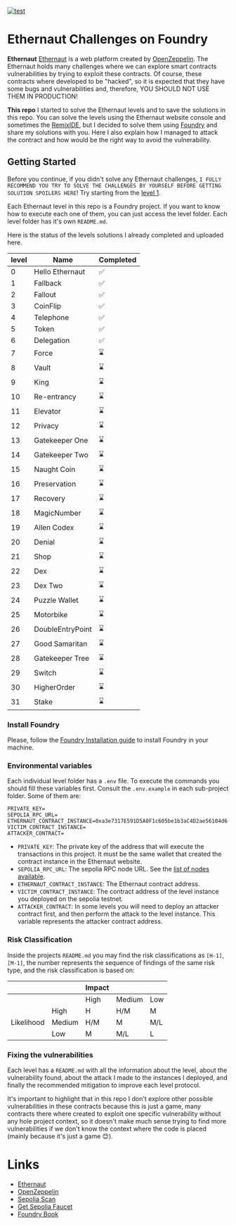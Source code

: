 [![test](https://github.com/levysantiago/ethernaut-challenges/actions/workflows/test.yml/badge.svg)](https://github.com/levysantiago/ethernaut-challenges/actions/workflows/test.yml)

# Ethernaut Challenges on Foundry

**Ethernaut**
[Ethernaut](https://ethernaut.openzeppelin.com/) is a web platform created by [OpenZeppelin](https://www.openzeppelin.com/). The Ethernaut holds many challenges where we can explore smart contracts vulnerabilities by trying to exploit these contracts. Of course, these contracts where developed to be "hacked", so it is expected that they have some bugs and vulnerabilities and, therefore, YOU SHOULD NOT USE THEM IN PRODUCTION!

**This repo**
I started to solve the Ethernaut levels and to save the solutions in this repo. You can solve the levels using the Ethernaut website console and sometimes the [RemixIDE](https://remix.ethereum.org), but I decided to solve them using [Foundry](https://book.getfoundry.sh/) and share my solutions with you. Here I also explain how I managed to attack the contract and how would be the right way to avoid the vulnerability.

## Getting Started

Before you continue, if you didn't solve any Ethernaut challenges, `I FULLY RECOMMEND YOU TRY TO SOLVE THE CHALLENGES BY YOURSELF BEFORE GETTING SOLUTION SPOILERS HERE`! Try starting from the [level 1](https://ethernaut.openzeppelin.com/level/0x7E0f53981657345B31C59aC44e9c21631Ce710c7).

Each Ethernaut level in this repo is a Foundry project. If you want to know how to execute each one of them, you can just access the level folder. Each level folder has it's own `README.md`.

Here is the status of the levels solutions I already completed and uploaded here.

| level | Name             | Completed |
| ----- | ---------------- | --------- |
| 0     | Hello Ethernaut  | ✅         |
| 1     | Fallback         | ✅         |
| 2     | Fallout          | ✅         |
| 3     | CoinFlip         | ✅         |
| 4     | Telephone        | ✅         |
| 5     | Token            | ✅         |
| 6     | Delegation       | ✅         |
| 7     | Force            | ⌛️         |
| 8     | Vault            | ⌛️         |
| 9     | King             | ⌛️         |
| 10    | Re-entrancy      | ⌛️         |
| 11    | Elevator         | ⌛️         |
| 12    | Privacy          | ⌛️         |
| 13    | Gatekeeper One   | ⌛️         |
| 14    | Gatekeeper Two   | ⌛️         |
| 15    | Naught Coin      | ⌛️         |
| 16    | Preservation     | ⌛️         |
| 17    | Recovery         | ⌛️         |
| 18    | MagicNumber      | ⌛️         |
| 19    | Allen Codex      | ⌛️         |
| 20    | Denial           | ⌛️         |
| 21    | Shop             | ⌛️         |
| 22    | Dex              | ⌛️         |
| 23    | Dex Two          | ⌛️         |
| 24    | Puzzle Wallet    | ⌛️         |
| 25    | Motorbike        | ⌛️         |
| 26    | DoubleEntryPoint | ⌛️         |
| 27    | Good Samaritan   | ⌛️         |
| 28    | Gatekeeper Tree  | ⌛️         |
| 29    | Switch           | ⌛️         |
| 30    | HigherOrder      | ⌛️         |
| 31    | Stake            | ⌛️         |

### Install Foundry

Please, follow the [Foundry Installation guide](https://book.getfoundry.sh/getting-started/installation) to install Foundry in your machine.

### Environmental variables

Each individual level folder has a `.env` file. To execute the commands you should fill these variables first. Consult the `.env.example` in each sub-project folder. Some of them are:

```text
PRIVATE_KEY=
SEPOLIA_RPC_URL=
ETHERNAUT_CONTRACT_INSTANCE=0xa3e7317E591D5A0F1c605be1b3aC4D2ae56104d6
VICTIM_CONTRACT_INSTANCE=
ATTACKER_CONTRACT=
```

- `PRIVATE_KEY`: The private key of the address that will execute the transactions in this project. It must be the same wallet that created the contract instance in the Ethernaut website.
- `SEPOLIA_RPC_URL`: The sepolia RPC node URL. See the [list of nodes available](https://chainlist.org/chain/11155111).
- `ETHERNAUT_CONTRACT_INSTANCE`: The Ethernaut contract address. 
- `VICTIM_CONTRACT_INSTANCE`: The contract address of the level instance you deployed on the sepolia testnet.
- `ATTACKER_CONTRACT`: In some levels you will need to deploy an attacker contract first, and then perform the attack to the level instance. This variable represents the attacker contract address.

### Risk Classification

Inside the projects `README.md` you may find the risk classifications as `[H-1]`, `[M-1]`, the number represents the sequence of findings of the same risk type, and the risk classification is based on:

|            |        | Impact |        |     |
| ---------- | ------ | ------ | ------ | --- |
|            |        | High   | Medium | Low |
|            | High   | H      | H/M    | M   |
| Likelihood | Medium | H/M    | M      | M/L |
|            | Low    | M      | M/L    | L   |

### Fixing the vulnerabilities

Each level has a `README.md` with all the information about the level, about the vulnerability found, about the attack I made to the instances I deployed, and finally the recommended mitigation to improve each level protocol.

It's important to highlight that in this repo I don't explore other possible vulnerabilities in these contracts because this is just a game, many contracts there where created to exploit one specific vulnerability without any hole project context, so it doesn't make much sense trying to find more vulnerabilities if we don't know the context where the code is placed (mainly because it's just a game 😊).

# Links

- [Ethernaut](https://ethernaut.openzeppelin.com/)
- [OpenZeppelin](https://www.openzeppelin.com/)
- [Sepolia Scan](https://sepolia.etherscan.io/)
- [Get Sepolia Faucet](https://www.alchemy.com/faucets/ethereum-sepolia)
- [Foundry Book](https://book.getfoundry.sh/)